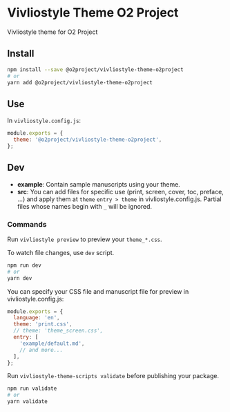 # Vivliostyle Theme O2 Project

Vivliostyle theme for O2 Project

## Install

```bash
npm install --save @o2project/vivliostyle-theme-o2project
# or
yarn add @o2project/vivliostyle-theme-o2project
```

## Use

In `vivliostyle.config.js`:

```js
module.exports = {
  theme: '@o2project/vivliostyle-theme-o2project',
};
```

## Dev

- **example**: Contain sample manuscripts using your theme.
- **src**: You can add files for specific use (print, screen, cover, toc, preface, ...) and apply them at `theme` `entry > theme` in vivliostyle.config.js. Partial files whose names begin with `_` will be ignored.

### Commands

Run `vivliostyle preview` to preview your `theme_*.css`.

To watch file changes, use `dev` script.

```bash
npm run dev
# or
yarn dev
```

You can specify your CSS file and manuscript file for preview in vivliostyle.config.js:

```js
module.exports = {
  language: 'en',
  theme: 'print.css',
  // theme: 'theme_screen.css',
  entry: [
    'example/default.md',
    // and more...
  ],
};
```

Run `vivliostyle-theme-scripts validate` before publishing your package.

```bash
npm run validate
# or
yarn validate
```
